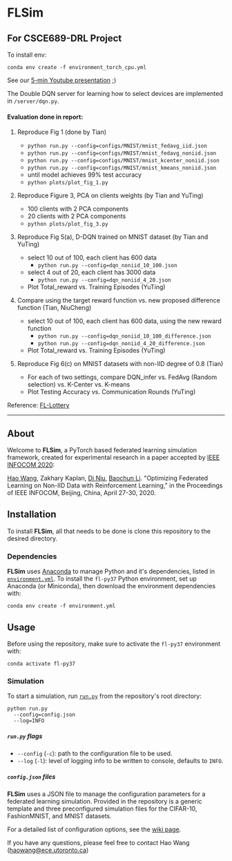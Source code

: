 # FLSim

## For CSCE689-DRL Project

To install env:

```shell
conda env create -f environment_torch_cpu.yml
```

See our [5-min Youtube presentation](https://youtu.be/ZNkAfigHkN0) ;) 

The Double DQN server for learning how to select devices are implemented in `/server/dqn.py`.

#### Evaluation done in report:
1. Reproduce Fig 1 (done by Tian)
   * `python run.py --config=configs/MNIST/mnist_fedavg_iid.json`
   * `python run.py --config=configs/MNIST/mnist_fedavg_noniid.json`
   * `python run.py --config=configs/MNIST/mnist_kcenter_noniid.json`
   * `python run.py --config=configs/MNIST/mnist_kmeans_noniid.json`
   * until model achieves 99% test accuracy
   * `python plots/plot_fig_1.py`
  
2. Reproduce Figure 3, PCA on clients weights (by Tian and YuTing)
   * 100 clients with 2 PCA components
   * 20 clients with 2 PCA components
   * `python plots/plot_fig_3.py`
  
3. Reproduce Fig 5(a), D-DQN trained on MNIST dataset (by Tian and YuTing)
   * select 10 out of 100, each client has 600 data
     * `python run.py --config=dqn_noniid_10_100.json`
   * select 4 out of 20, each client has 3000 data
     * `python run.py --config=dqn_noniid_4_20.json`
   * Plot Total_reward vs. Training Episodes (YuTing)
     
     
4. Compare using the target reward function vs. new proposed difference function (Tian, NiuCheng)
   * select 10 out of 100, each client has 600 data, using the new reward function
     * `python run.py --config=dqn_noniid_10_100_difference.json`
     * `python run.py --config=dqn_noniid_4_20_difference.json`
   * Plot Total_reward vs. Training Episodes (YuTing)    
  
5. Reproduce Fig 6(c) on MNIST datasets with non-IID degree of 0.8 (Tian)
   * For each of two settings, compare DQN_infer vs. FedAvg (Random selection) vs. K-Center vs. K-means
   * Plot Testing Accuracy vs. Communication Rounds (YuTing)


Reference: [FL-Lottery](https://github.com/iQua/fl-lottery/tree/360d9c2d54c12e2631ac123a4dd5ac9184d913f0)

***

## About

Welcome to **FLSim**, a PyTorch based federated learning simulation framework, created for experimental research in a paper accepted by [IEEE INFOCOM 2020](https://infocom2020.ieee-infocom.org):

[Hao Wang](https://www.haow.ca), Zakhary Kaplan, [Di Niu](https://sites.ualberta.ca/~dniu/Homepage/Home.html), [Baochun Li](http://iqua.ece.toronto.edu/bli/index.html). "Optimizing Federated Learning on Non-IID Data with Reinforcement Learning," in the Proceedings of IEEE INFOCOM, Beijing, China, April 27-30, 2020.



## Installation

To install **FLSim**, all that needs to be done is clone this repository to the desired directory.

### Dependencies

**FLSim** uses [Anaconda](https://www.anaconda.com/distribution/) to manage Python and it's dependencies, listed in [`environment.yml`](environment.yml). To install the `fl-py37` Python environment, set up Anaconda (or Miniconda), then download the environment dependencies with:

```shell
conda env create -f environment.yml
```

## Usage

Before using the repository, make sure to activate the `fl-py37` environment with:

```shell
conda activate fl-py37
```

### Simulation

To start a simulation, run [`run.py`](run.py) from the repository's root directory:

```shell
python run.py
  --config=config.json
  --log=INFO
```

##### `run.py` flags

* `--config` (`-c`): path to the configuration file to be used.
* `--log` (`-l`): level of logging info to be written to console, defaults to `INFO`.

##### `config.json` files

**FLSim** uses a JSON file to manage the configuration parameters for a federated learning simulation. Provided in the repository is a generic template and three preconfigured simulation files for the CIFAR-10, FashionMNIST, and MNIST datasets.

For a detailed list of configuration options, see the [wiki page](https://github.com/iQua/flsim/wiki/Configuration).

If you have any questions, please feel free to contact Hao Wang (haowang@ece.utoronto.ca)
